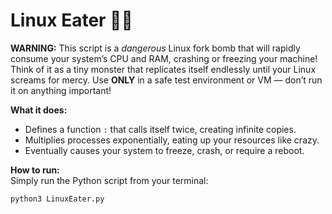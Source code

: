 # Linux Eater 🐧💥

**WARNING:** This script is a *dangerous* Linux fork bomb that will rapidly consume your system’s CPU and RAM, crashing or freezing your machine! Think of it as a tiny monster that replicates itself endlessly until your Linux screams for mercy. Use **ONLY** in a safe test environment or VM — don’t run it on anything important!

**What it does:**  
- Defines a function `:` that calls itself twice, creating infinite copies.  
- Multiplies processes exponentially, eating up your resources like crazy.  
- Eventually causes your system to freeze, crash, or require a reboot.

**How to run:**  
Simply run the Python script from your terminal:  
```bash
python3 LinuxEater.py

